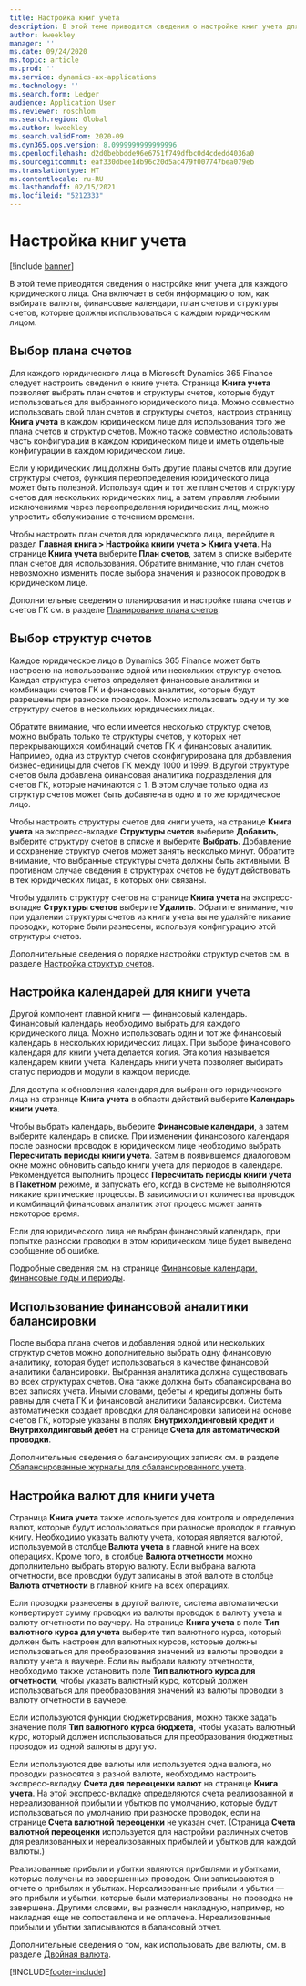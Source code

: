```yaml
---
title: Настройка книг учета
description: В этой теме приводятся сведения о настройке книг учета для каждого юридического лица. Она включает в себя информацию о том, как выбирать валюты, финансовые календари, план счетов и структуры счетов, которые должны использоваться с каждым юридическим лицом.
author: kweekley
manager: ''
ms.date: 09/24/2020
ms.topic: article
ms.prod: ''
ms.service: dynamics-ax-applications
ms.technology: ''
ms.search.form: Ledger
audience: Application User
ms.reviewer: roschlom
ms.search.region: Global
ms.author: kweekley
ms.search.validFrom: 2020-09
ms.dyn365.ops.version: 8.0999999999999996
ms.openlocfilehash: d2d0bebbdde96e6751f749dfbc0d4cdedd4036a0
ms.sourcegitcommit: eaf330dbee1db96c20d5ac479f007747bea079eb
ms.translationtype: HT
ms.contentlocale: ru-RU
ms.lasthandoff: 02/15/2021
ms.locfileid: "5212333"
---
```

# <a name="configure-ledgers"></a>Настройка книг учета

[!include [banner](../includes/banner.md)]

В этой теме приводятся сведения о настройке книг учета для каждого юридического лица. Она включает в себя информацию о том, как выбирать валюты, финансовые календари, план счетов и структуры счетов, которые должны использоваться с каждым юридическим лицом.

## <a name="selecting-the-chart-of-accounts"></a>Выбор плана счетов

Для каждого юридического лица в Microsoft Dynamics 365 Finance следует настроить сведения о книге учета. Страница **Книга учета** позволяет выбрать план счетов и структуры счетов, которые будут использоваться для выбранного юридического лица. Можно совместно использовать свой план счетов и структуры счетов, настроив страницу **Книга учета** в каждом юридическом лице для использования того же плана счетов и структур счетов. Можно также совместно использовать часть конфигурации в каждом юридическом лице и иметь отдельные конфигурации в каждом юридическом лице.

Если у юридических лиц должны быть другие планы счетов или другие структуры счетов, функция переопределения юридического лица может быть полезной. Используя один и тот же план счетов и структуру счетов для нескольких юридических лиц, а затем управляя любыми исключениями через переопределения юридических лиц, можно упростить обслуживание с течением времени.

Чтобы настроить план счетов для юридического лица, перейдите в раздел **Главная книга \> Настройка книги учета \> Книга учета**. На странице **Книга учета** выберите **План счетов**, затем в списке выберите план счетов для использования. Обратите внимание, что план счетов невозможно изменить после выбора значения и разносок проводок в юридическом лице.

Дополнительные сведения о планировании и настройке плана счетов и счетов ГК см. в разделе [Планирование плана счетов](plan-chart-of-accounts.md).

## <a name="selecting-account-structures"></a>Выбор структур счетов

Каждое юридическое лицо в Dynamics 365 Finance может быть настроено на использование одной или нескольких структур счетов. Каждая структура счетов определяет финансовые аналитики и комбинации счетов ГК и финансовых аналитик, которые будут разрешены при разноске проводок. Можно использовать одну и ту же структуру счетов в нескольких юридических лицах.

Обратите внимание, что если имеется несколько структур счетов, можно выбрать только те структуры счетов, у которых нет перекрывающихся комбинаций счетов ГК и финансовых аналитик. Например, одна из структур счетов сконфигурирована для добавления бизнес-единицы для счетов ГК между 1000 и 1999. В другой структуре счетов была добавлена финансовая аналитика подразделения для счетов ГК, которые начинаются с 1. В этом случае только одна из структур счетов может быть добавлена в одно и то же юридическое лицо.

Чтобы настроить структуры счетов для книги учета, на странице **Книга учета** на экспресс-вкладке **Структуры счетов** выберите **Добавить**, выберите структуру счетов в списке и выберите **Выбрать**. Добавление и сохранение структур счетов может занять несколько минут. Обратите внимание, что выбранные структуры счета должны быть активными. В противном случае сведения в структурах счетов не будут действовать в тех юридических лицах, в которых они связаны.

Чтобы удалить структуру счетов на странице **Книга учета** на экспресс-вкладке **Структуры счетов** выберите **Удалить**. Обратите внимание, что при удалении структуры счетов из книги учета вы не удаляйте никакие проводки, которые были разнесены, используя конфигурацию этой структуры счетов.

Дополнительные сведения о порядке настройки структур счетов см. в разделе [Настройка структур счетов](configure-account-structures.md).

## <a name="configuring-calendars-for-the-ledger"></a>Настройка календарей для книги учета

Другой компонент главной книги — финансовый календарь. Финансовый календарь необходимо выбрать для каждого юридического лица. Можно использовать один и тот же финансовый календарь в нескольких юридических лицах. При выборе финансового календаря для книги учета делается копия. Эта копия называется календарем книги учета. Календарь книги учета позволяет выбирать статус периодов и модули в каждом периоде.

Для доступа к обновления календаря для выбранного юридического лица на странице **Книга учета** в области действий выберите **Календарь книги учета**.

Чтобы выбрать календарь, выберите **Финансовые календари**, а затем выберите календарь в списке. При изменении финансового календаря после разноски проводок в юридическом лице необходимо выбрать **Пересчитать периоды книги учета**. Затем в появившемся диалоговом окне можно обновить сальдо книги учета для периодов в календаре. Рекомендуется выполнить процесс **Пересчитать периоды книги учета** в **Пакетном** режиме, и запускать его, когда в системе не выполняются никакие критические процессы. В зависимости от количества проводок и комбинаций финансовых аналитик этот процесс может занять некоторое время.

Если для юридического лица не выбран финансовый календарь, при попытке разноски проводки в этом юридическом лице будет выведено сообщение об ошибке.

Подробные сведения см. на странице [Финансовые календари, финансовые годы и периоды](../budgeting/fiscal-calendars-fiscal-years-periods.md).

## <a name="using-a-balancing-financial-dimension"></a>Использование финансовой аналитики балансировки

После выбора плана счетов и добавления одной или нескольких структур счетов можно дополнительно выбрать одну финансовую аналитику, которая будет использоваться в качестве финансовой аналитики балансировки. Выбранная аналитика должна существовать во всех структурах счетов. Она также должна быть сбалансирована во всех записях учета. Иными словами, дебеты и кредиты должны быть равны для счета ГК и финансовой аналитики балансировки. Система автоматически создает проводки для балансировки записей на основе счетов ГК, которые указаны в полях **Внутрихолдинговый кредит** и **Внутрихолдинговый дебет** на странице **Счета для автоматической проводки**.

Дополнительные сведения о балансирующих записях см. в разделе [Сбалансированные журналы для сбалансированного учета](example-balanced-journals-interunit-accounting.md).

## <a name="configuring-currencies-for-the-ledger"></a>Настройка валют для книги учета

Страница **Книга учета** также используется для контроля и определения валют, которые будут использоваться при разноске проводок в главную книгу. Необходимо указать валюту учета, которая является валютой, используемой в столбце **Валюта учета** в главной книге на всех операциях. Кроме того, в столбце **Валюта отчетности** можно дополнительно выбрать вторую валюту. Если выбрана валюта отчетности, все проводки будут записаны в этой валюте в столбце **Валюта отчетности** в главной книге на всех операциях.

Если проводки разнесены в другой валюте, система автоматически конвертирует сумму проводки из валюты проводок в валюту учета и валюту отчетности по ваучеру. На странице **Книга учета** в поле **Тип валютного курса для учета** выберите тип валютного курса, который должен быть настроен для валютных курсов, которые должны использоваться для преобразования значений из валюты проводки в валюту учета в ваучере. Если вы выбрали валюту отчетности, необходимо также установить поле **Тип валютного курса для отчетности**, чтобы указать валютный курс, который должен использоваться для преобразования значений из валюты проводки в валюту отчетности в ваучере.

Если используются функции бюджетирования, можно также задать значение поля **Тип валютного курса бюджета**, чтобы указать валютный курс, который должен использоваться для преобразования бюджетных проводок из одной валюты в другую.

Если используются две валюты или используется одна валюта, но проводки разносятся в разной валюте, необходимо настроить экспресс-вкладку **Счета для переоценки валют** на странице **Книга учета**. На этой экспресс-вкладке определяются счета реализованной и нереализованной прибыли и убытков по умолчанию, которые будут использоваться по умолчанию при разноске проводок, если на странице **Счета валютной переоценки** не указан счет. (Страница **Счета валютной переоценки** используется для настройки различных счетов для реализованных и нереализованных прибылей и убытков для каждой валюты.)

Реализованные прибыли и убытки являются прибылями и убытками, которые получены из завершенных проводок. Они записываются в отчете о прибылях и убытках. Нереализованные прибыли и убытки — это прибыли и убытки, которые были материализованы, но проводка не завершена. Другими словами, вы разнесли накладную, например, но накладная еще не сопоставлена и не оплачена. Нереализованные прибыли и убытки записываются в балансовый отчет.

Дополнительные сведения о том, как использовать две валюты, см. в разделе [Двойная валюта](dual-currency.md).


[!INCLUDE[footer-include](../../includes/footer-banner.md)]